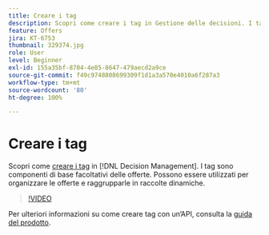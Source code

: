 ```yaml
---
title: Creare i tag
description: Scopri come creare i tag in Gestione delle decisioni. I tag sono componenti di base facoltativi delle offerte.
feature: Offers
jira: KT-6753
thumbnail: 329374.jpg
role: User
level: Beginner
exl-id: 155a35bf-8704-4e85-8647-479aecd2a9ce
source-git-commit: f49c9748808699309f1d1a3a570e4010a6f287a3
workflow-type: tm+mt
source-wordcount: '80'
ht-degree: 100%

---
```


# Creare i tag

Scopri come [creare i tag](https://experienceleague.adobe.com/docs/journey-optimizer/using/offer-decisioniong/create-components/creating-tags.html?lang=it) in [!DNL Decision Management]. I tag sono componenti di base facoltativi delle offerte. Possono essere utilizzati per organizzare le offerte e raggrupparle in raccolte dinamiche.

>[!VIDEO](https://video.tv.adobe.com/v/329374?quality=12&learn=on)

Per ulteriori informazioni su come creare tag con un’API, consulta la [guida del prodotto](https://experienceleague.adobe.com/docs/journey-optimizer/using/offer-decisioniong/api-reference/offers-api/tags/create.html?lang=it).
